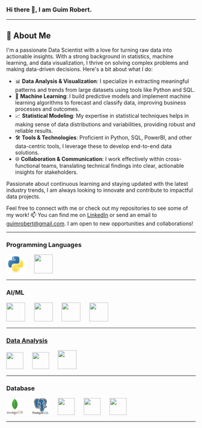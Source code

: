 <p>
</p> 

 ### Hi there 👋, I am Guim Robert.
 ---
 ## 🚀 About Me

I'm a passionate Data Scientist with a love for turning raw data into actionable insights. With a strong background in statistics, machine learning, and data visualization, I thrive on solving complex problems and making data-driven decisions. Here's a bit about what I do:

- 📊 **Data Analysis & Visualization**: I specialize in extracting meaningful patterns and trends from large datasets using tools like Python and SQL.
- 🤖 **Machine Learning**: I build predictive models and implement machine learning algorithms to forecast and classify data, improving business processes and outcomes.
- 📈 **Statistical Modeling**: My expertise in statistical techniques helps in making sense of data distributions and variabilities, providing robust and reliable results.
- 🛠️ **Tools & Technologies**: Proficient in Python, SQL, PowerBI, and other data-centric tools, I leverage these to develop end-to-end data solutions.
- 🌐 **Collaboration & Communication**: I work effectively within cross-functional teams, translating technical findings into clear, actionable insights for stakeholders.

Passionate about continuous learning and staying updated with the latest industry trends, I am always looking to innovate and contribute to impactful data projects.

Feel free to connect with me or check out my repositories to see some of my work!
📫 You can find me on [LinkedIn](https://www.linkedin.com/in/guimrobert) or send an email to [guimrobert@gmail.com](mailto:guimrobert@gmail.com). I am open to new opportunities and collaborations!
  
 ---


 ### Programming Languages 
 <p align='left'><a><a href="https://www.python.org/" target="_blank"><img height="50" width="50" src="https://raw.githubusercontent.com/devicons/devicon/master/icons/python/python-original.svg" /></a>&nbsp;&nbsp;&nbsp;&nbsp;&nbsp;&nbsp;<a><a href="https://jupyter.org/" target="_blank"><img height="50" width="50" src="https://upload.wikimedia.org/wikipedia/commons/3/38/Jupyter_logo.svg" /></a>&nbsp;&nbsp;&nbsp;&nbsp;&nbsp;&nbsp;</p>


 ---


 ### AI/ML 
 <p align='left'><a><a href="https://scikit-learn.org/stable/" target="_blank"><img height="50" width="50" src="https://upload.wikimedia.org/wikipedia/commons/0/05/Scikit_learn_logo_small.svg" /></a>&nbsp;&nbsp;&nbsp;&nbsp;&nbsp;&nbsp;<a><a href="https://www.tensorflow.org/" target="_blank"><img height="50" width="50" src="https://upload.wikimedia.org/wikipedia/commons/2/2d/Tensorflow_logo.svg" /></a>&nbsp;&nbsp;&nbsp;&nbsp;&nbsp;&nbsp;<a><a href="https://numpy.org/" target="_blank"><img height="50" width="50" src="https://cdn.worldvectorlogo.com/logos/numpy-1.svg" /></a>&nbsp;&nbsp;&nbsp;&nbsp;&nbsp;&nbsp;<a><a href="https://pandas.pydata.org/about/" target="_blank"><img height="50" width="50" src="https://pandas.pydata.org/static/img/pandas_mark.svg" /></p>
 

 ---


 ### Data Analysis
 <p align='left'><a><a href="https://www.microsoft.com/es-es/power-platform/products/power-bi" target="_blank"><img height="45" width="45" src="https://upload.wikimedia.org/wikipedia/commons/c/cf/New_Power_BI_Logo.svg" /></a>&nbsp;&nbsp;&nbsp;&nbsp;&nbsp;&nbsp;<a><a href="https://matplotlib.org/" target="_blank"><img height="45" width="45" src="https://upload.wikimedia.org/wikipedia/commons/8/84/Matplotlib_icon.svg" /></a>&nbsp;&nbsp;&nbsp;&nbsp;&nbsp;&nbsp;<a><a href="https://seaborn.pydata.org/" target="_blank"><img height="50" width="50" src="https://seaborn.pydata.org/_images/logo-mark-lightbg.svg" /></a>&nbsp;&nbsp;&nbsp;&nbsp;&nbsp;&nbsp;</p>
 

 ---


 ### Database 
 <p align='left'><a href="https://www.mongodb.com/" target="_blank"><img height="45" width="45" src="https://raw.githubusercontent.com/devicons/devicon/master/icons/mongodb/mongodb-original-wordmark.svg" /></a>&nbsp;&nbsp;&nbsp;&nbsp;&nbsp;&nbsp;<a><a href="https://www.postgresql.org/" target="_blank"><img height="45" width="45" src="https://raw.githubusercontent.com/devicons/devicon/master/icons/postgresql/postgresql-original-wordmark.svg" /></a>&nbsp;&nbsp;&nbsp;&nbsp;&nbsp;&nbsp;<a><a href="https://www.scala-lang.org/" target="_blank"><img height="45" width="45" src="https://www.svgrepo.com/show/354313/scala.svg" /></a>&nbsp;&nbsp;&nbsp;&nbsp;&nbsp;&nbsp;<a><a href="https://spark.apache.org/" target="_blank"><img height="45" width="45" src="https://upload.wikimedia.org/wikipedia/commons/f/f3/Apache_Spark_logo.svg" /></a>&nbsp;&nbsp;&nbsp;&nbsp;&nbsp;&nbsp;<a><a href="https://www.databricks.com/" target="_blank"><img height="45" width="45" src="https://asset.brandfetch.io/idSUrLOWbH/idQeSz8UHv.svg" /></a>&nbsp;&nbsp;&nbsp;&nbsp;&nbsp;&nbsp;</p>
 
 ---
